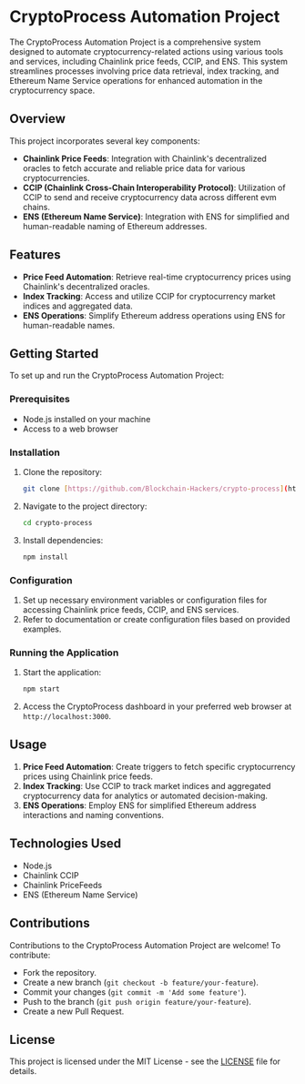 # CryptoProcess Automation Project

The CryptoProcess Automation Project is a comprehensive system designed to automate cryptocurrency-related actions using various tools and services, including Chainlink price feeds, CCIP, and ENS. This system streamlines processes involving price data retrieval, index tracking, and Ethereum Name Service operations for enhanced automation in the cryptocurrency space.

## Overview

This project incorporates several key components:

- **Chainlink Price Feeds**: Integration with Chainlink's decentralized oracles to fetch accurate and reliable price data for various cryptocurrencies.
- **CCIP (Chainlink Cross-Chain Interoperability Protocol)**: Utilization of CCIP to send and receive cryptocurrency data across different evm chains.
- **ENS (Ethereum Name Service)**: Integration with ENS for simplified and human-readable naming of Ethereum addresses.

## Features

- **Price Feed Automation**: Retrieve real-time cryptocurrency prices using Chainlink's decentralized oracles.
- **Index Tracking**: Access and utilize CCIP for cryptocurrency market indices and aggregated data.
- **ENS Operations**: Simplify Ethereum address operations using ENS for human-readable names.

## Getting Started

To set up and run the CryptoProcess Automation Project:

### Prerequisites

- Node.js installed on your machine
- Access to a web browser

### Installation

1. Clone the repository:

    ```bash
    git clone [https://github.com/Blockchain-Hackers/crypto-process](https://github.com/Blockchain-Hackers/crypto-process)
    ```

2. Navigate to the project directory:

    ```bash
    cd crypto-process
    ```

3. Install dependencies:

    ```bash
    npm install
    ```

### Configuration

1. Set up necessary environment variables or configuration files for accessing Chainlink price feeds, CCIP, and ENS services.
2. Refer to documentation or create configuration files based on provided examples.

### Running the Application

1. Start the application:

    ```bash
    npm start
    ```

2. Access the CryptoProcess dashboard in your preferred web browser at `http://localhost:3000`.

## Usage

1. **Price Feed Automation**: Create triggers to fetch specific cryptocurrency prices using Chainlink price feeds.
2. **Index Tracking**: Use CCIP to track market indices and aggregated cryptocurrency data for analytics or automated decision-making.
3. **ENS Operations**: Employ ENS for simplified Ethereum address interactions and naming conventions.

## Technologies Used

- Node.js
- Chainlink CCIP
- Chainlink PriceFeeds
- ENS (Ethereum Name Service)

## Contributions

Contributions to the CryptoProcess Automation Project are welcome! To contribute:
- Fork the repository.
- Create a new branch (`git checkout -b feature/your-feature`).
- Commit your changes (`git commit -m 'Add some feature'`).
- Push to the branch (`git push origin feature/your-feature`).
- Create a new Pull Request.

## License

This project is licensed under the MIT License - see the [LICENSE](LICENSE) file for details.
